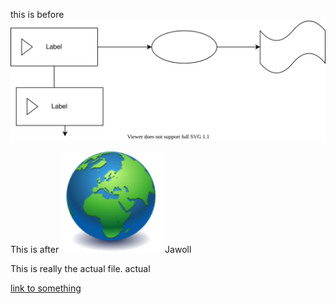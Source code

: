 this is before
![test](drawings/tttest1.drawio.svg)

This is after
![](drawings/andasecondone.drawio.svg)
Jawoll

This is really the actual file. actual

[link to something](./newfile.md)
